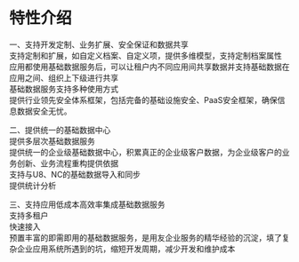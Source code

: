 # 特性介绍

一、支持开发定制、业务扩展、安全保证和数据共享  
	支持定制和扩展，如自定义档案、自定义项，提供多维模型，支持定制档案属性  
应用都使用基础数据服务后，可以让租户内不同应用间共享数据并支持基础数据在应用之间、组织上下级进行共享  
基础数据服务支持多种使用方式  
提供行业领先安全体系框架，包括完备的基础设施安全、PaaS安全框架，确保信息数据安全无忧。  

二、提供统一的基础数据中心  
提供多层次基础数据服务  
提供统一的企业级基础数据中心，积累真正的企业级客户数据，为企业级客户的业务创新、业务流程重构提供依据  
支持与U8、NC的基础数据导入和同步  
提供统计分析  

三、支持应用低成本高效率集成基础数据服务  
	支持多租户  
	快速接入  
预置丰富的即需即用的基础数据服务，是用友企业服务的精华经验的沉淀，填了复杂企业应用系统所遇到的坑，缩短开发周期，减少开发和维护成本
